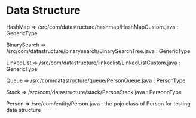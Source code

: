 # Data Structure

HashMap => /src/com/datastructure/hashmap/HashMapCustom.java : GenericType


BinarySearch => /src/com/datastructure/binarysearch/BinarySearchTree.java : GenericType


LinkedList => /src/com/datastructure/linkedlist/LinkedListCustom.java : GenericType


Queue => /src/com/datastructure/queue/PersonQueue.java : PersonType


Stack => /src/com/datastructure/stack/PersonStack.java : PersonnType


Person => /src/com/entity/Person.java : the pojo class of Person for testing data structure
